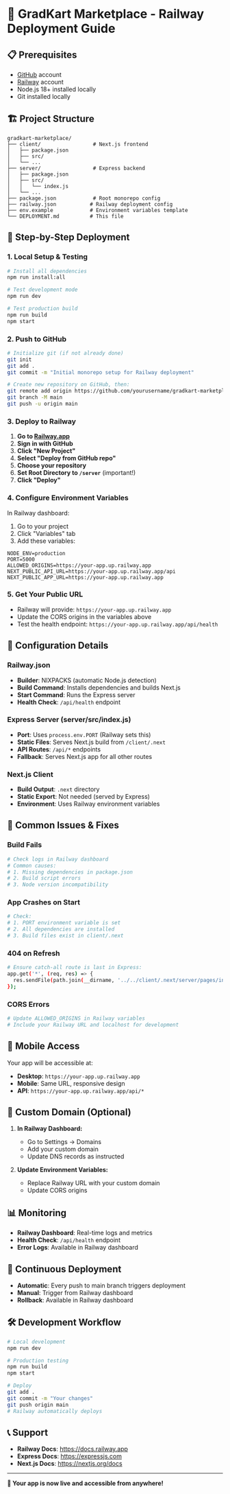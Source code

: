 # 🚀 GradKart Marketplace - Railway Deployment Guide

## 📋 Prerequisites

- [GitHub](https://github.com) account
- [Railway](https://railway.app) account
- Node.js 18+ installed locally
- Git installed locally

## 🏗️ Project Structure

```
gradkart-marketplace/
├── client/                 # Next.js frontend
│   ├── package.json
│   ├── src/
│   └── ...
├── server/                 # Express backend
│   ├── package.json
│   ├── src/
│   │   └── index.js
│   └── ...
├── package.json            # Root monorepo config
├── railway.json           # Railway deployment config
├── env.example            # Environment variables template
└── DEPLOYMENT.md          # This file
```

## 🚀 Step-by-Step Deployment

### 1. Local Setup & Testing

```bash
# Install all dependencies
npm run install:all

# Test development mode
npm run dev

# Test production build
npm run build
npm start
```

### 2. Push to GitHub

```bash
# Initialize git (if not already done)
git init
git add .
git commit -m "Initial monorepo setup for Railway deployment"

# Create new repository on GitHub, then:
git remote add origin https://github.com/yourusername/gradkart-marketplace.git
git branch -M main
git push -u origin main
```

### 3. Deploy to Railway

1. **Go to [Railway.app](https://railway.app)**
2. **Sign in with GitHub**
3. **Click "New Project"**
4. **Select "Deploy from GitHub repo"**
5. **Choose your repository**
6. **Set Root Directory to `/server`** (important!)
7. **Click "Deploy"**

### 4. Configure Environment Variables

In Railway dashboard:
1. Go to your project
2. Click "Variables" tab
3. Add these variables:

```env
NODE_ENV=production
PORT=5000
ALLOWED_ORIGINS=https://your-app.up.railway.app
NEXT_PUBLIC_API_URL=https://your-app.up.railway.app/api
NEXT_PUBLIC_APP_URL=https://your-app.up.railway.app
```

### 5. Get Your Public URL

- Railway will provide: `https://your-app.up.railway.app`
- Update the CORS origins in the variables above
- Test the health endpoint: `https://your-app.up.railway.app/api/health`

## 🔧 Configuration Details

### Railway.json
- **Builder**: NIXPACKS (automatic Node.js detection)
- **Build Command**: Installs dependencies and builds Next.js
- **Start Command**: Runs the Express server
- **Health Check**: `/api/health` endpoint

### Express Server (server/src/index.js)
- **Port**: Uses `process.env.PORT` (Railway sets this)
- **Static Files**: Serves Next.js build from `/client/.next`
- **API Routes**: `/api/*` endpoints
- **Fallback**: Serves Next.js app for all other routes

### Next.js Client
- **Build Output**: `.next` directory
- **Static Export**: Not needed (served by Express)
- **Environment**: Uses Railway environment variables

## 🐛 Common Issues & Fixes

### Build Fails
```bash
# Check logs in Railway dashboard
# Common causes:
# 1. Missing dependencies in package.json
# 2. Build script errors
# 3. Node version incompatibility
```

### App Crashes on Start
```bash
# Check:
# 1. PORT environment variable is set
# 2. All dependencies are installed
# 3. Build files exist in client/.next
```

### 404 on Refresh
```bash
# Ensure catch-all route is last in Express:
app.get('*', (req, res) => {
  res.sendFile(path.join(__dirname, '../../client/.next/server/pages/index.html'));
});
```

### CORS Errors
```bash
# Update ALLOWED_ORIGINS in Railway variables
# Include your Railway URL and localhost for development
```

## 📱 Mobile Access

Your app will be accessible at:
- **Desktop**: `https://your-app.up.railway.app`
- **Mobile**: Same URL, responsive design
- **API**: `https://your-app.up.railway.app/api/*`

## 🔗 Custom Domain (Optional)

1. **In Railway Dashboard:**
   - Go to Settings → Domains
   - Add your custom domain
   - Update DNS records as instructed

2. **Update Environment Variables:**
   - Replace Railway URL with your custom domain
   - Update CORS origins

## 📊 Monitoring

- **Railway Dashboard**: Real-time logs and metrics
- **Health Check**: `/api/health` endpoint
- **Error Logs**: Available in Railway dashboard

## 🔄 Continuous Deployment

- **Automatic**: Every push to main branch triggers deployment
- **Manual**: Trigger from Railway dashboard
- **Rollback**: Available in Railway dashboard

## 🛠️ Development Workflow

```bash
# Local development
npm run dev

# Production testing
npm run build
npm start

# Deploy
git add .
git commit -m "Your changes"
git push origin main
# Railway automatically deploys
```

## 📞 Support

- **Railway Docs**: https://docs.railway.app
- **Express Docs**: https://expressjs.com
- **Next.js Docs**: https://nextjs.org/docs

---

**🎉 Your app is now live and accessible from anywhere!** 
